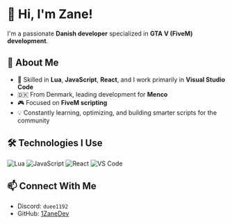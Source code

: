 # 👋 Hi, I'm Zane!

I'm a passionate **Danish developer** specialized in **GTA V (FiveM) development**.

## 🚀 About Me

- 🧠 Skilled in **Lua**, **JavaScript**, **React**, and I work primarily in **Visual Studio Code**
- 🇩🇰 From Denmark, leading development for **Menco**
- 🎮 Focused on **FiveM scripting**
- 💡 Constantly learning, optimizing, and building smarter scripts for the community

## 🛠️ Technologies I Use

![Lua](https://img.shields.io/badge/Lua-2C2D72?style=for-the-badge&logo=lua&logoColor=white)
![JavaScript](https://img.shields.io/badge/JavaScript-F7DF1E?style=for-the-badge&logo=javascript&logoColor=black)
![React](https://img.shields.io/badge/React-20232A?style=for-the-badge&logo=react&logoColor=61DAFB)
![VS Code](https://img.shields.io/badge/VS%20Code-007ACC?style=for-the-badge&logo=visual-studio-code&logoColor=white)

## 📫 Connect With Me

- Discord: `duee1192`
- GitHub: [1ZaneDev](https://github.com/1ZaneDev)
